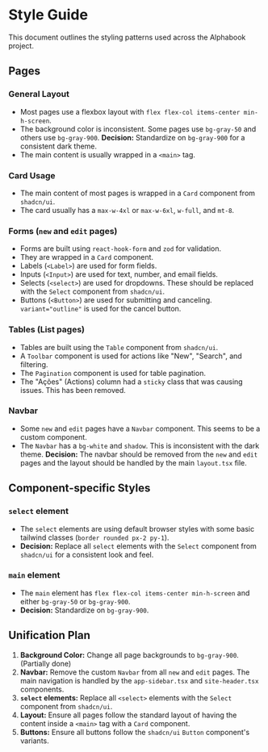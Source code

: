 
# Style Guide

This document outlines the styling patterns used across the Alphabook project.

## Pages

### General Layout

- Most pages use a flexbox layout with `flex flex-col items-center min-h-screen`.
- The background color is inconsistent. Some pages use `bg-gray-50` and others use `bg-gray-900`. **Decision:** Standardize on `bg-gray-900` for a consistent dark theme.
- The main content is usually wrapped in a `<main>` tag.

### Card Usage

- The main content of most pages is wrapped in a `Card` component from `shadcn/ui`.
- The card usually has a `max-w-4xl` or `max-w-6xl`, `w-full`, and `mt-8`.

### Forms (`new` and `edit` pages)

- Forms are built using `react-hook-form` and `zod` for validation.
- They are wrapped in a `Card` component.
- Labels (`<Label>`) are used for form fields.
- Inputs (`<Input>`) are used for text, number, and email fields.
- Selects (`<select>`) are used for dropdowns. These should be replaced with the `Select` component from `shadcn/ui`.
- Buttons (`<Button>`) are used for submitting and canceling. `variant="outline"` is used for the cancel button.

### Tables (List pages)

- Tables are built using the `Table` component from `shadcn/ui`.
- A `Toolbar` component is used for actions like "New", "Search", and filtering.
- The `Pagination` component is used for table pagination.
- The "Ações" (Actions) column had a `sticky` class that was causing issues. This has been removed.

### Navbar

- Some `new` and `edit` pages have a `Navbar` component. This seems to be a custom component.
- The `Navbar` has a `bg-white` and `shadow`. This is inconsistent with the dark theme. **Decision:** The navbar should be removed from the `new` and `edit` pages and the layout should be handled by the main `layout.tsx` file.

## Component-specific Styles

### `select` element

- The `select` elements are using default browser styles with some basic tailwind classes (`border rounded px-2 py-1`).
- **Decision:** Replace all `select` elements with the `Select` component from `shadcn/ui` for a consistent look and feel.

### `main` element

- The `main` element has `flex flex-col items-center min-h-screen` and either `bg-gray-50` or `bg-gray-900`.
- **Decision:** Standardize on `bg-gray-900`.

## Unification Plan

1.  **Background Color:** Change all page backgrounds to `bg-gray-900`. (Partially done)
2.  **Navbar:** Remove the custom `Navbar` from all `new` and `edit` pages. The main navigation is handled by the `app-sidebar.tsx` and `site-header.tsx` components.
3.  **`select` elements:** Replace all `<select>` elements with the `Select` component from `shadcn/ui`.
4.  **Layout:** Ensure all pages follow the standard layout of having the content inside a `<main>` tag with a `Card` component.
5.  **Buttons:** Ensure all buttons follow the `shadcn/ui` `Button` component's variants.
